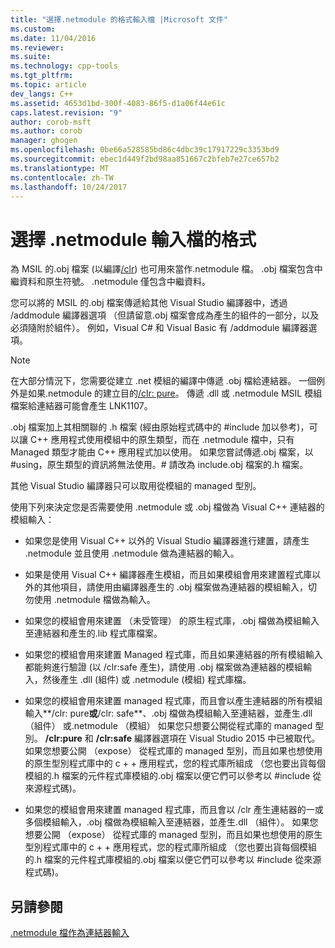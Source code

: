 ```yaml
---
title: "選擇.netmodule 的格式輸入檔 |Microsoft 文件"
ms.custom: 
ms.date: 11/04/2016
ms.reviewer: 
ms.suite: 
ms.technology: cpp-tools
ms.tgt_pltfrm: 
ms.topic: article
dev_langs: C++
ms.assetid: 4653d1bd-300f-4083-86f5-d1a06f44e61c
caps.latest.revision: "9"
author: corob-msft
ms.author: corob
manager: ghogen
ms.openlocfilehash: 0be66a528585bd86c4dbc39c17917229c3353bd9
ms.sourcegitcommit: ebec1d449f2bd98aa851667c2bfeb7e27ce657b2
ms.translationtype: MT
ms.contentlocale: zh-TW
ms.lasthandoff: 10/24/2017
---
```

# <a name="choosing-the-format-of-netmodule-input-files"></a>選擇 .netmodule 輸入檔的格式
為 MSIL 的.obj 檔案 (以編譯[/clr](../../build/reference/clr-common-language-runtime-compilation.md)) 也可用來當作.netmodule 檔。  .obj 檔案包含中繼資料和原生符號。  .netmodule 僅包含中繼資料。  
  
 您可以將的 MSIL 的.obj 檔案傳遞給其他 Visual Studio 編譯器中，透過 /addmodule 編譯器選項 （但請留意.obj 檔案會成為產生的組件的一部分，以及必須隨附於組件）。  例如，Visual C# 和 Visual Basic 有 /addmodule 編譯器選項。  
  
> [!NOTE]
>  在大部分情況下，您需要從建立 .net 模組的編譯中傳遞 .obj 檔給連結器。  一個例外是如果.netmodule 的建立目的[/clr: pure](../../build/reference/clr-common-language-runtime-compilation.md)。  傳遞 .dll 或 .netmodule MSIL 模組檔案給連結器可能會產生 LNK1107。  
  
 .obj 檔案加上其相關聯的 .h 檔案 (經由原始程式碼中的 #include 加以參考)，可以讓 C++ 應用程式使用模組中的原生類型，而在 .netmodule 檔中，只有 Managed 類型才能由 C++ 應用程式加以使用。  如果您嘗試傳遞.obj 檔案，以 #using，原生類型的資訊將無法使用。# 請改為 include.obj 檔案的.h 檔案。  
  
 其他 Visual Studio 編譯器只可以取用從模組的 managed 型別。  
  
 使用下列來決定您是否需要使用 .netmodule 或 .obj 檔做為 Visual C++ 連結器的模組輸入：  
  
-   如果您是使用 Visual C++ 以外的 Visual Studio 編譯器進行建置，請產生 .netmodule 並且使用 .netmodule 做為連結器的輸入。  
  
-   如果是使用 Visual C++ 編譯器產生模組，而且如果模組會用來建置程式庫以外的其他項目，請使用由編譯器產生的 .obj 檔案做為連結器的模組輸入，切勿使用 .netmodule 檔做為輸入。  
  
-   如果您的模組會用來建置 （未受管理） 的原生程式庫，.obj 檔做為模組輸入至連結器和產生的.lib 程式庫檔案。  
  
-   如果您的模組會用來建置 Managed 程式庫，而且如果連結器的所有模組輸入都能夠進行驗證 (以 /clr:safe 產生)，請使用 .obj 檔案做為連結器的模組輸入，然後產生 .dll (組件) 或 .netmodule (模組) 程式庫檔。  
  
-   如果您的模組會用來建置 managed 程式庫，而且會以產生連結器的所有模組輸入**/clr: pure**或**/clr: safe**、.obj 檔做為模組輸入至連結器，並產生.dll （組件） 或.netmodule （模組） 如果您只想要公開從程式庫的 managed 型別。 **/clr:pure** 和 **/clr:safe** 編譯器選項在 Visual Studio 2015 中已被取代。 如果您想要公開 （expose） 從程式庫的 managed 型別，而且如果也想使用的原生型別程式庫中的 c + + 應用程式，您的程式庫所組成 （您也要出貨每個模組的.h 檔案的元件程式庫模組的.obj 檔案以便它們可以參考以 #include 從來源程式碼)。  
  
-   如果您的模組會用來建置 managed 程式庫，而且會以 /clr 產生連結器的一或多個模組輸入，.obj 檔做為模組輸入至連結器，並產生.dll （組件）。  如果您想要公開 （expose） 從程式庫的 managed 型別，而且如果也想使用的原生型別程式庫中的 c + + 應用程式，您的程式庫所組成 （您也要出貨每個模組的.h 檔案的元件程式庫模組的.obj 檔案以便它們可以參考以 #include 從來源程式碼)。  
  
## <a name="see-also"></a>另請參閱  
 [.netmodule 檔作為連結器輸入](../../build/reference/netmodule-files-as-linker-input.md)